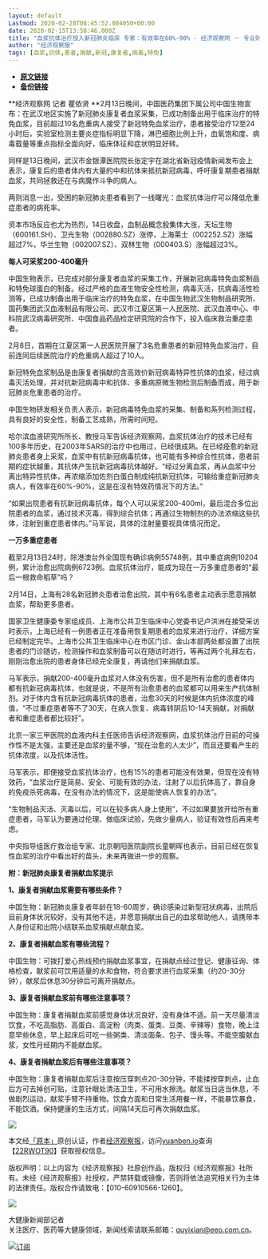 ```yaml
---
layout: default
Lastmod: 2020-02-28T08:45:52.084050+00:00
date: 2020-02-15T13:58:46.000Z
title: "血浆抗体治疗投入新冠肺炎临床 专家：有效率在60%-90% - 经济观察网 － 专业财经新闻网站"
author: "经济观察报"
tags: [血浆,抗体,患者,捐献,新冠,康复者,病毒,特免]
---
```


* [**原文链接**](http://archive.is/NBoJt)
* [**备份链接**](http://archive.is/NBoJt)


**经济观察网 记者 瞿依贤 **2月13日晚间，中国医药集团下属公司中国生物宣布：在武汉地区实施了新冠肺炎康复者血浆采集，已成功制备出用于临床治疗的特免血浆，目前超过10名危重病人接受了新冠特免血浆治疗，患者接受治疗12至24小时后，实验室检测主要炎症指标明显下降，淋巴细胞比例上升，血氧饱和度、病毒载量等重点指标全面向好，临床体征和症状明显好转。

同样是13日晚间，武汉市金银潭医院院长张定宇在湖北省新冠疫情新闻发布会上表示，康复后的患者体内有大量的中和抗体来抵抗新冠病毒，呼吁康复期患者捐献血浆，共同拯救还在与病魔作斗争的病人。

两则消息一出，受困的新冠肺炎患者看到了一线曙光：血浆抗体治疗可以降低危重症患者的病死率。

资本市场反应也尤为热烈，14日收盘，血制品概念股集体大涨，天坛生物（600161.SH）、卫光生物（002880.SZ）涨停，上海莱士（002252.SZ）涨幅超过7%，华兰生物（002007.SZ）、双林生物（000403.S）涨幅超过3%。

**每人可采浆200-400毫升**

中国生物表示，已完成对部分康复者血浆的采集工作，开展新冠病毒特免血浆制品和特免球蛋白的制备。经过严格的血液生物安全性检测，病毒灭活，抗病毒活性检测等，已成功制备出用于临床治疗的特免血浆，在中国生物武汉生物制品研究所、国药集团武汉血液制品有限公司、武汉市江夏区第一人民医院、武汉血液中心、中科院武汉病毒研究所、中国食品药品检定研究院的合作下，投入临床救治重症患者。

2月8日，首期在江夏区第一人民医院开展了3名危重患者的新冠特免血浆治疗，目前连同后续医院治疗的危重病人超过了10人。

新冠特免血浆制品是由康复者捐献的含高效价新冠病毒特异性抗体的血浆，经过病毒灭活处理，并对抗新冠病毒中和抗体、多重病原微生物检测后制备而成，用于新冠肺炎危重患者的治疗。

中国生物研发相关负责人表示，新冠病毒特免血浆的采集、制备和系列检测过程，具有良好的安全性，制备工艺成熟，所需时间短。

哈尔滨血液研究所所长、教授马军告诉经济观察网，血浆抗体治疗的技术已经有100多年历史，在2003年SARS的治疗中也用过，已经很成熟。在已经痊愈的新冠肺炎患者身上采浆，血浆中有抗新冠病毒抗体，也可能有多种综合性抗体，患者前期的症状越重，其抗体产生抗新冠病毒抗体越好。“经过分离血浆，再从血浆中分离出特异性抗体，再浓缩添加佐剂白蛋白制成纯抗新冠抗体，可输给重症新冠肺炎病人，有效率在60%-90%，这是在沒有特效药情况下的方法。”

“如果出院患者有抗新冠病毒抗体，每个人可以采浆200-400ml，最后混合多位出院患者的血浆，通过技术灭毒，得到综合抗体；再通过生物制剂的办法浓缩这些抗体，注射到重症患者体内。”马军说，具体的注射量要视具体情况而定。

**一万多重症患者**

截至2月13日24时，除港澳台外全国现有确诊病例55748例，其中重症病例10204例，累计治愈出院病例6723例。血浆抗体治疗，能成为现在一万多重症患者的“最后一根救命稻草”吗？

2月14日，上海有28名新冠肺炎患者治愈出院，其中有6名患者主动表示愿意捐献血浆，帮助更多患者。

国家卫生健康委专家组成员、上海市公共卫生临床中心党委书记卢洪洲在接受采访时表示，上海已经有一例患者正在准备用恢复期患者的血浆来进行治疗，详细方案已经制定完毕。上海市公共卫生临床中心在市区门诊、金山本部两处都设置了出院患者的门诊随访，检测操作和血浆制备可以在随访时进行，等再过两个礼拜左右，刚刚治愈出院的患者身体已经完全康复，再请他们来捐献血浆。

马军表示，捐献200-400毫升血浆对人体没有伤害，但不是所有治愈的患者体内都有抗新冠病毒抗体，也就是说，不是所有治愈患者的血浆都可以用来生产抗体制剂。对于体内含有抗新冠病毒抗体的患者，治愈30天的时候是体内抗体浓度的峰值，“不过重症患者等不了30天，在病人恢复、病毒转阴后10-14天捐献，对捐献者和重症患者都比较好”。

北京一家三甲医院的血液内科主任医师告诉经济观察网，血浆抗体治疗目前的可操作性不是太强，主要还是血浆的量不够，“现在治愈的人太少”，而且还要看产生的抗体浓度，以及抗体活性。

马军表示，即便接受血浆抗体治疗，也有15%的患者可能没有效果，但现在没有特效药，“血浆治疗是简易、安全、可能有效的办法，注射了以后抗体高了，靠自身的免疫杀死病毒，在没有办法的情况下，这是能使病人恢复的办法”。

“生物制品灭活、灭毒以后，可以在较多病人身上使用”，不过如果要放开给所有重症患者，马军认为要通过伦理、做临床试验，先做少量病人，验证有效性后再来考虑。

中央指导组医疗救治组专家、北京朝阳医院副院长童朝晖也表示，目前已经在恢复性血浆的治疗中看出好的苗头，未来再做进一步的观察。

**附：新冠肺炎康复者捐献血浆提示**

**1、康复者捐献血浆需要有哪些条件？**

中国生物：新冠肺炎康复者年龄在18-60周岁，确诊感染过新型冠状病毒，出院后目前身体状况较好，没有其他不适，并愿意捐献出自己的血浆帮助他人，请携带本人身份证和出院小结联系血浆捐献点献血浆。

**2、康复者捐献血浆有哪些流程？**

中国生物：可拨打爱心热线预约捐献血浆事宜，在捐献点经过登记、健康征询、体格检查，献浆前可饮用适量的水和食物，符合要求进行血浆采集（约20-30分钟），献浆后休息30分钟后可离开捐献点。

**3、康复者捐献血浆前有哪些注意事项？**

中国生物：康复者捐献血浆前感觉身体状况良好，没有身体不适。前一天尽量清淡饮食，不吃高脂肪、高蛋白、高淀粉（肉类、蛋类、豆类、辛辣等）食物，晚上注意早些休息，早上起床后可吃一些粥类、清淡面条、包子、馒头等。不能空腹献血浆，女性月经期内不能献血浆。

**4、康复者捐献血浆后有哪些注意事项？**

中国生物：康复者捐献血浆后注意按压穿刺点20-30分钟，不能揉按穿刺点，止血后方可去掉创可贴，注意针眼处清洁卫生，不可用水擦洗。献浆当日适当休息，不做剧烈运动，献浆手臂不持重物。饮食方面和日常生活用餐一样，不能暴饮暴食，不能饮酒。保持健康的生活方式，间隔14天后可再次捐献血浆。

![](/images/post/185822cf8cf12cf0ad6fdf8c308beef9.png)

本文经[「原本」](https://archive.is/o/NBoJt/yuanben.io/)原创认证，作者[经济观察报](https://archive.is/o/NBoJt/https://yuanben.io/author/b454cdbf-cec7-4ff6-a1f9-5e79c2353485)，访问[yuanben.io](https://archive.is/o/NBoJt/yuanben.io/)查询【[22RWOT90](https://archive.is/o/NBoJt/https://www.yuanben.io/article/22RWOT90YKYK66CWABZ8820HTCGULDZS0ZMFIQ1XSFLAP82L7Q)】获取授权信息。

版权声明：以上内容为《经济观察报》社原创作品，版权归《经济观察报》社所有。未经《经济观察报》社授权，严禁转载或镜像，否则将依法追究相关行为主体的法律责任。版权合作请致电：【010-60910566-1260】。

[![](/images/post/3ffa884c4331dd47d675e6cbba4001c4.jpg)](https://archive.is/o/NBoJt/space.eeo.com.cn/quyixian)

大健康新闻部记者  
关注医疗、医药等大健康领域，新闻线索请联系邮箱：quyixian@eeo.com.cn。

[![](/images/post/bf1bf656c8649e8b3fb486353b13510f.png)订阅](#)

